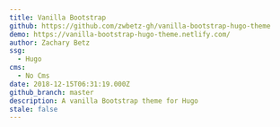 ```yaml
---
title: Vanilla Bootstrap
github: https://github.com/zwbetz-gh/vanilla-bootstrap-hugo-theme
demo: https://vanilla-bootstrap-hugo-theme.netlify.com/
author: Zachary Betz
ssg:
  - Hugo
cms:
  - No Cms
date: 2018-12-15T06:31:19.000Z
github_branch: master
description: A vanilla Bootstrap theme for Hugo
stale: false
---
```

